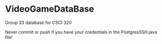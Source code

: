 # VideoGameDataBase
Group 33 database for CSCI 320

Never commit or push if you have your credentials in the PostgresSSH.java file!
